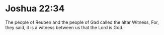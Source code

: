 # Joshua 22:34

The people of Reuben and the people of Gad called the altar Witness, For, they said, it is a witness between us that the Lord is God.
